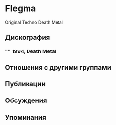# Flegma

Original Techno Death Metal

## Дискография

### "" 1994, Death Metal




## Отношения с другими группами


## Публикации


## Обсуждения


## Упоминания

